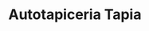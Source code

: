---
title: "Autotapiceria Tapia"
url: /moravia/autotapiceria-tapia/
shop: reparación de automóviles
---